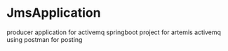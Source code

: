 # JmsApplication
producer application for activemq
springboot project for artemis activemq using postman for posting
